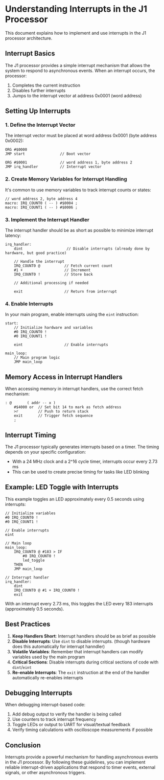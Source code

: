 # Understanding Interrupts in the J1 Processor

This document explains how to implement and use interrupts in the J1 processor architecture.

## Interrupt Basics

The J1 processor provides a simple interrupt mechanism that allows the system to respond to asynchronous events. When an interrupt occurs, the processor:

1. Completes the current instruction
2. Disables further interrupts
3. Jumps to the interrupt vector at address 0x0001 (word address)

## Setting Up Interrupts

### 1. Define the Interrupt Vector

The interrupt vector must be placed at word address 0x0001 (byte address 0x0002):

```forth
ORG #$0000
JMP start                // Boot vector

ORG #$0001               // word address 1, byte address 2
JMP irq_handler          // Interrupt vector
```

### 2. Create Memory Variables for Interrupt Handling

It's common to use memory variables to track interrupt counts or states:

```forth
// word address 2, byte address 4
macro: IRQ_COUNT0 ( -- ) #$0004 ;
macro: IRQ_COUNT1 ( -- ) #$0006 ;
```

### 3. Implement the Interrupt Handler

The interrupt handler should be as short as possible to minimize interrupt latency:

```forth
irq_handler:
    dint                    // Disable interrupts (already done by hardware, but good practice)
    
    // Handle the interrupt
    IRQ_COUNT0 @           // Fetch current count
    #1 +                   // Increment
    IRQ_COUNT0 !           // Store back
    
    // Additional processing if needed
    
    exit                   // Return from interrupt
```

### 4. Enable Interrupts

In your main program, enable interrupts using the `eint` instruction:

```forth
start:
    // Initialize hardware and variables
    #0 IRQ_COUNT0 !
    #0 IRQ_COUNT1 !
    
    eint                   // Enable interrupts
    
main_loop:
    // Main program logic
    JMP main_loop
```

## Memory Access in Interrupt Handlers

When accessing memory in interrupt handlers, use the correct fetch mechanism:

```forth
: @       ( addr -- x )
    #$4000 or  // Set bit 14 to mark as fetch address
    >r         // Push to return stack
    exit       // Trigger fetch sequence
    ;
```

## Interrupt Timing

The J1 processor typically generates interrupts based on a timer. The timing depends on your specific configuration:

- With a 24 MHz clock and a 2^16 cycle timer, interrupts occur every 2.73 ms
- This can be used to create precise timing for tasks like LED blinking

## Example: LED Toggle with Interrupts

This example toggles an LED approximately every 0.5 seconds using interrupts:

```forth
// Initialize variables
#0 IRQ_COUNT0 !
#0 IRQ_COUNT1 !

// Enable interrupts
eint

// Main loop
main_loop:
    IRQ_COUNT0 @ #183 > IF
        #0 IRQ_COUNT0 !
        led_toggle
    THEN
    JMP main_loop

// Interrupt handler
irq_handler:
    dint
    IRQ_COUNT0 @ #1 + IRQ_COUNT0 !
    exit
```

With an interrupt every 2.73 ms, this toggles the LED every 183 interrupts (approximately 0.5 seconds).

## Best Practices

1. **Keep Handlers Short**: Interrupt handlers should be as brief as possible
2. **Disable Interrupts**: Use `dint` to disable interrupts. (though hardware does this automatically for interrupt hanndler)
3. **Volatile Variables**: Remember that interrupt handlers can modify variables used by the main program
4. **Critical Sections**: Disable interrupts during critical sections of code with `dint`/`eint`
5. **Re-enable Interrupts**: The `exit` instruction at the end of the handler automatically re-enables interrupts

## Debugging Interrupts

When debugging interrupt-based code:

1. Add debug output to verify the handler is being called
2. Use counters to track interrupt frequency
3. Toggle LEDs or output to UART for visual/textual feedback
4. Verify timing calculations with oscilloscope measurements if possible

## Conclusion

Interrupts provide a powerful mechanism for handling asynchronous events in the J1 processor. By following these guidelines, you can implement reliable interrupt-driven applications that respond to timer events, external signals, or other asynchronous triggers.
